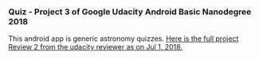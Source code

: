 ### Quiz - Project 3 of Google Udacity Android Basic Nanodegree 2018
This android app is generic astronomy quizzes. [Here is the full project Review 2 from the udacity reviewer as on Jul 1, 2018.](
https://review.udacity.com/#!/reviews/1313439/shared)
